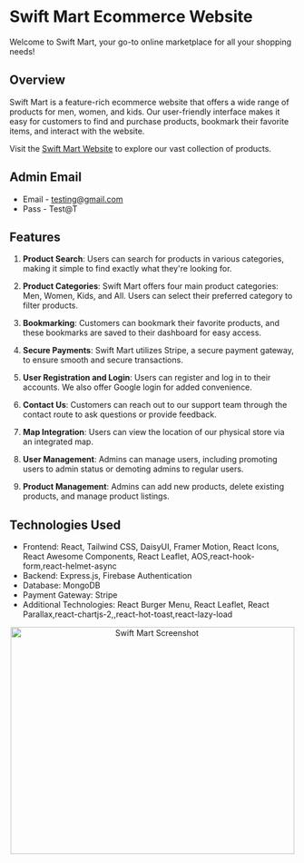 ﻿# Swift Mart Ecommerce Website

Welcome to Swift Mart, your go-to online marketplace for all your shopping needs!

## Overview

Swift Mart is a feature-rich ecommerce website that offers a wide range of products for men, women, and kids. Our user-friendly interface makes it easy for customers to find and purchase products, bookmark their favorite items, and interact with the website.

Visit the [Swift Mart Website](https://ecommerce-project-7462.web.app/) to explore our vast collection of products.

## Admin Email 

- Email - testing@gmail.com
- Pass - Test@T 

## Features

1. **Product Search**: Users can search for products in various categories, making it simple to find exactly what they're looking for.

2. **Product Categories**: Swift Mart offers four main product categories: Men, Women, Kids, and All. Users can select their preferred category to filter products.

3. **Bookmarking**: Customers can bookmark their favorite products, and these bookmarks are saved to their dashboard for easy access.

4. **Secure Payments**: Swift Mart utilizes Stripe, a secure payment gateway, to ensure smooth and secure transactions.

5. **User Registration and Login**: Users can register and log in to their accounts. We also offer Google login for added convenience.

6. **Contact Us**: Customers can reach out to our support team through the contact route to ask questions or provide feedback.

7. **Map Integration**: Users can view the location of our physical store via an integrated map.

8. **User Management**: Admins can manage users, including promoting users to admin status or demoting admins to regular users.

9. **Product Management**: Admins can add new products, delete existing products, and manage product listings.

## Technologies Used

- Frontend: React, Tailwind CSS, DaisyUI, Framer Motion, React Icons, React Awesome Components, React Leaflet, AOS,react-hook-form,react-helmet-async
- Backend: Express.js, Firebase Authentication
- Database: MongoDB
- Payment Gateway: Stripe
- Additional Technologies: React Burger Menu, React Leaflet, React Parallax,react-chartjs-2,,react-hot-toast,react-lazy-load

<p align="center">
  <img src="https://i.ibb.co/8s9YTLc/Aesthetic-Photo-Collage-Instagram-Post.png" alt="Swift Mart Screenshot" width="500" height="400">
</p>



